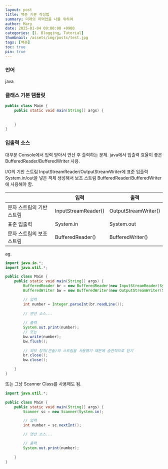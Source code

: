 ```yaml
---
layout: post
title: 백준 기본 작성법
summary: 미래의 까먹었을 나를 위하여
author: Mary
date: 2025-01-04 09:00:00 +0900
categories: [1. Blogging, Tutorial]
thumbnail: /assets/img/posts/test.jpg
tags: [백준]
toc: true
pin: true
---
```




### 언어
java <br>

### 클래스 기본 템플릿

```java
public class Main {
    public static void main(String[] args) {
    
    
    }
}
``` 


### 입출력 소스

대부분 Console에서 입력 받아서 연산 후 출력하는 문제.
java에서 입출력 효율이 좋은 BufferedReader/BufferedWriter 사용.

I/O의 기반 스트림 InputStreamReader/OutputStreamWriter에 
표준 입출력 System.in/out을 넣은 객체 생성해서
보조 스트림 BufferedReader/BufferedWriter에 사용해야 함.

<table>
  	<thead>
      <th></th>
      <th>입력</th>
      <th>출력</th>
    </thead>
    <tbody>
      <tr>
        <td>문자 스트림의 기반 스트림</td>
        <td>InputStreamReader()</td>
        <td>OutputStreamWriter()</td>
      </tr>
      <tr>
        <td>표준 입출력</td>
        <td>System.in</td>
        <td>System.out</td>
      </tr>
      <tr>
        <td>문자 스트림의 보조 스트림</td>
        <td>BufferedReader()</td>
        <td>BufferedWriter()</td>
      </tr>
    </tbody>
</table>


ag.
```java
import java.io.*;
import java.util.*;

public class Main {
    public static void main(String[] args) {
        BufferedReader br = new BufferedReader(new InputStreamReader(System.in));
        BufferedWriter bw = new BufferedWriter(new OutputStreamWriter(System.out));

        // 입력
        int number = Integer.parseInt(br.readLine());
	    
        // 연산 소스...
        
        // 출력
        System.out.print(number);
        // 또는
        bw.write(number);
        bw.flush();
        
        // 외부 장치(콘솔)의 스트림을 사용했기 때문에 습관적으로 닫기
        br.close();
        bw.close();

    }
}
```


또는
그냥 Scanner Class를 사용해도 됨.

```java
import java.util.*;

public class Main {
    public static void main(String[] args) {
        Scanner sc = new Scanner(System.in);

        // 입력
        int number = sc.nextInt();

        // 연산 소스...

        // 출력
        System.out.print(number);
    
    }
}
```
